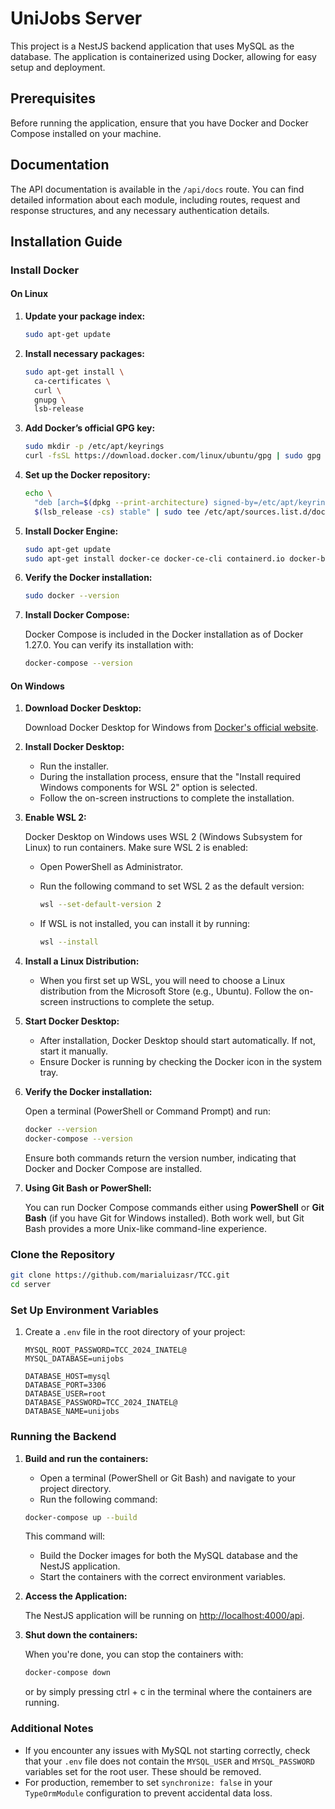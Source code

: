 # UniJobs Server

This project is a NestJS backend application that uses MySQL as the database. The application is containerized using Docker, allowing for easy setup and deployment.

## Prerequisites

Before running the application, ensure that you have Docker and Docker Compose installed on your machine.

## Documentation

The API documentation is available in the `/api/docs` route. You can find detailed information about each module, including routes, request and response structures, and any necessary authentication details.

## Installation Guide

### Install Docker

#### On Linux

1. **Update your package index:**

   ```bash
   sudo apt-get update
   ```

2. **Install necessary packages:**

   ```bash
   sudo apt-get install \
     ca-certificates \
     curl \
     gnupg \
     lsb-release
   ```

3. **Add Docker’s official GPG key:**

   ```bash
   sudo mkdir -p /etc/apt/keyrings
   curl -fsSL https://download.docker.com/linux/ubuntu/gpg | sudo gpg --dearmor -o /etc/apt/keyrings/docker.gpg
   ```

4. **Set up the Docker repository:**

   ```bash
   echo \
     "deb [arch=$(dpkg --print-architecture) signed-by=/etc/apt/keyrings/docker.gpg] https://download.docker.com/linux/ubuntu \
     $(lsb_release -cs) stable" | sudo tee /etc/apt/sources.list.d/docker.list > /dev/null
   ```

5. **Install Docker Engine:**

   ```bash
   sudo apt-get update
   sudo apt-get install docker-ce docker-ce-cli containerd.io docker-buildx-plugin docker-compose-plugin
   ```

6. **Verify the Docker installation:**

   ```bash
   sudo docker --version
   ```

7. **Install Docker Compose:**

   Docker Compose is included in the Docker installation as of Docker 1.27.0. You can verify its installation with:

   ```bash
   docker-compose --version
   ```

#### On Windows

1. **Download Docker Desktop:**

   Download Docker Desktop for Windows from [Docker's official website](https://www.docker.com/products/docker-desktop).

2. **Install Docker Desktop:**

   - Run the installer.
   - During the installation process, ensure that the "Install required Windows components for WSL 2" option is selected.
   - Follow the on-screen instructions to complete the installation.

3. **Enable WSL 2:**

   Docker Desktop on Windows uses WSL 2 (Windows Subsystem for Linux) to run containers. Make sure WSL 2 is enabled:

   - Open PowerShell as Administrator.
   - Run the following command to set WSL 2 as the default version:

     ```bash
     wsl --set-default-version 2
     ```

   - If WSL is not installed, you can install it by running:

     ```bash
     wsl --install
     ```

4. **Install a Linux Distribution:**

   - When you first set up WSL, you will need to choose a Linux distribution from the Microsoft Store (e.g., Ubuntu). Follow the on-screen instructions to complete the setup.

5. **Start Docker Desktop:**

   - After installation, Docker Desktop should start automatically. If not, start it manually.
   - Ensure Docker is running by checking the Docker icon in the system tray.

6. **Verify the Docker installation:**

   Open a terminal (PowerShell or Command Prompt) and run:

   ```bash
   docker --version
   docker-compose --version
   ```

   Ensure both commands return the version number, indicating that Docker and Docker Compose are installed.

7. **Using Git Bash or PowerShell:**

   You can run Docker Compose commands either using **PowerShell** or **Git Bash** (if you have Git for Windows installed). Both work well, but Git Bash provides a more Unix-like command-line experience.

### Clone the Repository

```bash
git clone https://github.com/marialuizasr/TCC.git
cd server
```

### Set Up Environment Variables

1. Create a `.env` file in the root directory of your project:

   ```plaintext
   MYSQL_ROOT_PASSWORD=TCC_2024_INATEL@
   MYSQL_DATABASE=unijobs

   DATABASE_HOST=mysql
   DATABASE_PORT=3306
   DATABASE_USER=root
   DATABASE_PASSWORD=TCC_2024_INATEL@  
   DATABASE_NAME=unijobs
   ```

### Running the Backend

1. **Build and run the containers:**

   - Open a terminal (PowerShell or Git Bash) and navigate to your project directory.
   - Run the following command:

   ```bash
   docker-compose up --build
   ```

   This command will:
   - Build the Docker images for both the MySQL database and the NestJS application.
   - Start the containers with the correct environment variables.

2. **Access the Application:**

   The NestJS application will be running on [http://localhost:4000/api](http://localhost:4000/api).

3. **Shut down the containers:**

   When you're done, you can stop the containers with:

   ```bash
   docker-compose down
   ```

   or by simply pressing ctrl + c in the terminal where the containers are running.

### Additional Notes

- If you encounter any issues with MySQL not starting correctly, check that your `.env` file does not contain the `MYSQL_USER` and `MYSQL_PASSWORD` variables set for the root user. These should be removed.
- For production, remember to set `synchronize: false` in your `TypeOrmModule` configuration to prevent accidental data loss.
